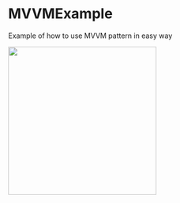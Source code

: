 # MVVMExample

Example of how to use MVVM pattern in easy way

<img src=https://upload.wikimedia.org/wikipedia/commons/8/87/MVVMPattern.png?1562272378766 width=300 />

